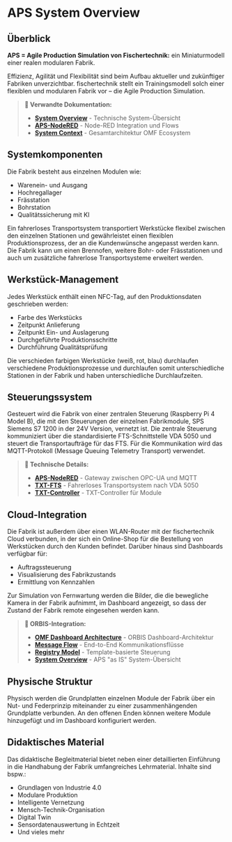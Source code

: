 # APS System Overview

## Überblick

**APS = Agile Production Simulation von Fischertechnik:** ein Miniaturmodell einer realen modularen Fabrik.

Effizienz, Agilität und Flexibilität sind beim Aufbau aktueller und zukünftiger Fabriken unverzichtbar. fischertechnik stellt ein Trainingsmodell solch einer flexiblen und modularen Fabrik vor – die Agile Production Simulation.

> **🔗 Verwandte Dokumentation:**
> - **[System Overview](./system-overview.md)** - Technische System-Übersicht
> - **[APS-NodeRED](../APS-NodeRED/README.md)** - Node-RED Integration und Flows
> - **[System Context](../../02-architecture/system-context.md)** - Gesamtarchitektur OMF Ecosystem

## Systemkomponenten

Die Fabrik besteht aus einzelnen Modulen wie:
- Warenein- und Ausgang
- Hochregallager
- Frässtation
- Bohrstation
- Qualitätssicherung mit KI

Ein fahrerloses Transportsystem transportiert Werkstücke flexibel zwischen den einzelnen Stationen und gewährleistet einen flexiblen Produktionsprozess, der an die Kundenwünsche angepasst werden kann. Die Fabrik kann um einen Brennofen, weitere Bohr- oder Frässtationen und auch um zusätzliche fahrerlose Transportsysteme erweitert werden.

## Werkstück-Management

Jedes Werkstück enthält einen NFC-Tag, auf den Produktionsdaten geschrieben werden:
- Farbe des Werkstücks
- Zeitpunkt Anlieferung
- Zeitpunkt Ein- und Auslagerung
- Durchgeführte Produktionsschritte
- Durchführung Qualitätsprüfung

Die verschieden farbigen Werkstücke (weiß, rot, blau) durchlaufen verschiedene Produktionsprozesse und durchlaufen somit unterschiedliche Stationen in der Fabrik und haben unterschiedliche Durchlaufzeiten.

## Steuerungssystem

Gesteuert wird die Fabrik von einer zentralen Steuerung (Raspberry Pi 4 Model B), die mit den Steuerungen der einzelnen Fabrikmodule, SPS Siemens S7 1200 in der 24V Version, vernetzt ist. Die zentrale Steuerung kommuniziert über die standardisierte FTS-Schnittstelle VDA 5050 und steuert die Transportaufträge für das FTS. Für die Kommunikation wird das MQTT-Protokoll (Message Queuing Telemetry Transport) verwendet.

> **🔗 Technische Details:**
> - **[APS-NodeRED](../APS-NodeRED/README.md)** - Gateway zwischen OPC-UA und MQTT
> - **[TXT-FTS](../TXT-FTS/README.md)** - Fahrerloses Transportsystem nach VDA 5050
> - **[TXT-Controller](../TXT-*/README.md)** - TXT-Controller für Module

## Cloud-Integration

Die Fabrik ist außerdem über einen WLAN-Router mit der fischertechnik Cloud verbunden, in der sich ein Online-Shop für die Bestellung von Werkstücken durch den Kunden befindet. Darüber hinaus sind Dashboards verfügbar für:
- Auftragssteuerung
- Visualisierung des Fabrikzustands
- Ermittlung von Kennzahlen

Zur Simulation von Fernwartung werden die Bilder, die die bewegliche Kamera in der Fabrik aufnimmt, im Dashboard angezeigt, so dass der Zustand der Fabrik remote eingesehen werden kann.

> **🔗 ORBIS-Integration:**
> - **[OMF Dashboard Architecture](../../02-architecture/omf-dashboard-architecture.md)** - ORBIS Dashboard-Architektur
> - **[Message Flow](../../02-architecture/message-flow.md)** - End-to-End Kommunikationsflüsse
> - **[Registry Model](../../02-architecture/registry-model.md)** - Template-basierte Steuerung
> - **[System Overview](./system-overview.md)** - APS "as IS" System-Übersicht

## Physische Struktur

Physisch werden die Grundplatten einzelnen Module der Fabrik über ein Nut- und Federprinzip miteinander zu einer zusammenhängenden Grundplatte verbunden. An den offenen Enden können weitere Module hinzugefügt und im Dashboard konfiguriert werden.

## Didaktisches Material

Das didaktische Begleitmaterial bietet neben einer detaillierten Einführung in die Handhabung der Fabrik umfangreiches Lehrmaterial. Inhalte sind bspw.:
- Grundlagen von Industrie 4.0
- Modulare Produktion
- Intelligente Vernetzung
- Mensch-Technik-Organisation
- Digital Twin
- Sensordatenauswertung in Echtzeit
- Und vieles mehr